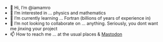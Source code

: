 - 👋 Hi, I’m @iamamro 
- 👀 I’m interested in ... physics and mathematics 
- 🌱 I’m currently learning ... Fortran (billions of years of experience in)
- 💞️ I’m not looking to collaborate on ... anything. Seriously, you dont want me jinxing your project  
- 📫 How to reach me ... at the usual places & <a rel="me" href="https://mastodon.social/@iamamro">Mastodon</a>

<!---

<a rel="me" href="https://mastodon.social/@iamamro">Mastodon</a> 
iamamro/iamamro is a ✨ special ✨ repository because its `README.md` (this file) appears on your GitHub profile.
You can click the Preview link to take a look at your changes.
--->
